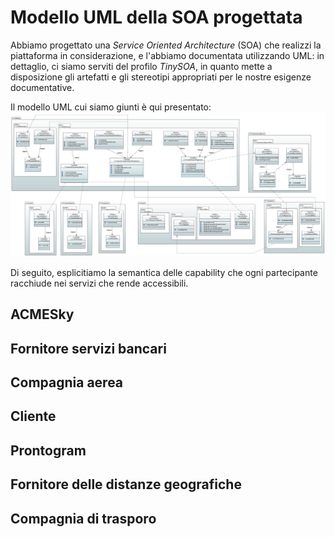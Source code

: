 # Modello UML della SOA progettata

Abbiamo progettato una *Service Oriented Architecture* (SOA) che realizzi la piattaforma in considerazione, e l'abbiamo documentata utilizzando UML: in dettaglio, ci siamo serviti del profilo *TinySOA*, in quanto mette a disposizione gli artefatti e gli stereotipi appropriati per le nostre esigenze documentative.

Il modello UML cui siamo giunti è qui presentato:
![Modello UML con profilo TinySOA](https://github.com/MickPerl/soseng-project-documentation/blob/master/assets/images/ModelloUML.png?raw=true "Modello UML con profilo TinySOA")

Di seguito, esplicitiamo la semantica delle capability che ogni partecipante racchiude nei servizi che rende accessibili.

## ACMESky

## Fornitore servizi bancari

## Compagnia aerea

## Cliente

## Prontogram

## Fornitore delle distanze geografiche

## Compagnia di trasporo